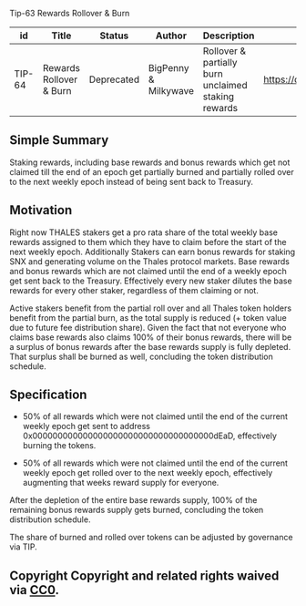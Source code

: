 Tip-63 Rewards Rollover & Burn

| id | Title | Status | Author | Description | Discussions to | Created |
 | ----------- | ----------- | ----------- | ----------- | ----------- | ----------- | ----------- | 
| TIP-64 | Rewards Rollover & Burn | Deprecated | BigPenny & Milkywave | Rollover & partially burn unclaimed staking rewards | https://discord.gg/ZK89ZkDZwT | 2022-07-03



## Simple Summary
Staking rewards, including base rewards and bonus rewards which get not claimed till the end of an epoch get partially burned and partially rolled over to the next weekly epoch instead of being sent back to Treasury.


## Motivation
Right now THALES stakers get a pro rata share of the total weekly base rewards assigned to them which they have to claim before the start of the next weekly epoch. Additionally Stakers can earn bonus rewards for staking SNX and generating volume on the Thales protocol markets. Base rewards and bonus rewards which are not claimed until the end of a weekly epoch get sent back to the Treasury. Effectively every new staker dilutes the base rewards for every other staker, regardless of them claiming or not.

Active stakers benefit from the partial roll over and all Thales token holders benefit from the partial burn, as the total supply is reduced (+ token value due to future fee distribution share). Given the fact that not everyone who claims base rewards also claims 100% of their bonus rewards, there will be a surplus of bonus rewards after the base rewards supply is fully depleted. That surplus shall be burned as well, concluding the token distribution schedule.

## Specification
* 50% of all rewards which were not claimed until the end of the current weekly epoch get sent to address 0x000000000000000000000000000000000000dEaD, effectively burning the tokens.

* 50% of all rewards which were not claimed until the end of the current weekly epoch get rolled over to the next weekly epoch, effectively augmenting that weeks reward supply for everyone.

After the depletion of the entire base rewards supply, 100% of the remaining bonus rewards supply gets burned, concluding the token distribution schedule.

The share of burned and rolled over tokens can be adjusted by governance via TIP.

## Copyright Copyright and related rights waived via [CC0](https://creativecommons.org/publicdomain/zero/1.0/).
